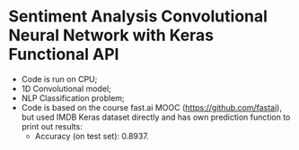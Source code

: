 # Sentiment Analysis Convolutional Neural Network with Keras Functional API
- Code is run on CPU;
- 1D Convolutional model;
- NLP Classification problem;
- Code is based on the course fast.ai MOOC (https://github.com/fastai), but used IMDB Keras dataset directly and has own prediction function to print out results:
    - Accuracy (on test set): 0.8937.
